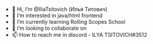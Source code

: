- 👋 Hi, I’m @IliaTsitovich (Илья Титович)
- 👀 I’m interested in java/html frontend 
- 🌱 I’m currently learning Rolling Scopes School
- 💞️ I’m looking to collaborate on 
- 📫 How to reach me in discord - ILYA TSITOVICH#3512

<!---
IliaTsitovich/IliaTsitovich is a ✨ special ✨ repository because its `README.md` (this file) appears on your GitHub profile.
You can click the Preview link to take a look at your changes.
--->

